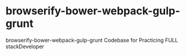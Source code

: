 # browserify-bower-webpack-gulp-grunt
browserify-bower-webpack-gulp-grunt Codebase for Practicing FULL stackDeveloper
